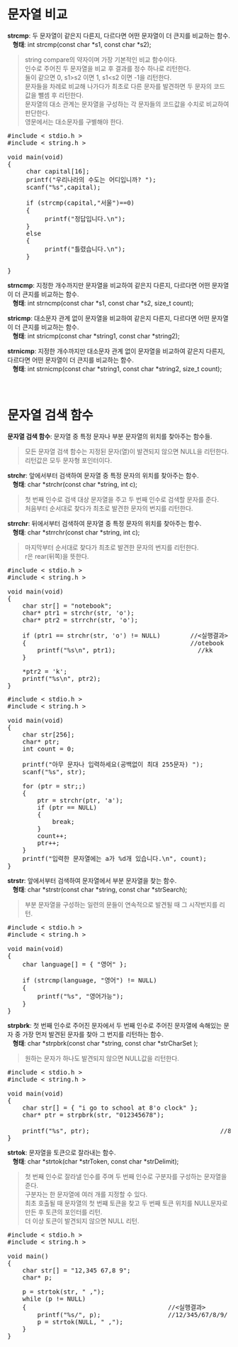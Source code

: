 # 문자열 비교
**strcmp**: 두 문자열이 같은지 다른지, 다르다면 어떤 문자열이 더 큰지를 비교하는 함수.  
&nbsp;&nbsp;&nbsp;**형태**: int strcmp(const char *s1, const char *s2);  
> string compare의 약자이며 가장 기본적인 비교 함수이다.   
> 인수로 주어진 두 문자열을 비교 후 결과를 정수 하나로 리턴한다.  
> 둘이 같으면 0, s1>s2 이면 1, s1<s2 이면 -1을 리턴한다.  
> 문자들을 차례로 비교해 나가다가 최초로 다른 문자를 발견하면 두 문자의 코드값을 뺄셈 후 리턴한다.  
> 문자열의 대소 관계는 문자열을 구성하는 각 문자들의 코드값을 수치로 비교하여 판단한다.  
> 영문에서는 대소문자를 구별해야 한다.

<pre>#include < stdio.h >
#include < string.h >

void main(void)
{
     char capital[16];
     printf("우리나라의 수도는 어디입니까? ");
     scanf("%s",capital);

     if (strcmp(capital,"서울")==0) 
     {
          printf("정답입니다.\n");
     } 
     else 
     {
          printf("틀렸습니다.\n");
     }

}</pre>

**strncmp**: 지정한 개수까지만 문자열을 비교하여 같은지 다른지, 다르다면 어떤 문자열이 더 큰지를 비교하는 함수.   
&nbsp;&nbsp;&nbsp;**형태**: int strncmp(const char *s1, const char *s2, size_t count);

**stricmp**: 대소문자 관계 없이 문자열을 비교하여 같은지 다른지, 다르다면 어떤 문자열이 더 큰지를 비교하는 함수.  
&nbsp;&nbsp;&nbsp;**형태**: int stricmp(const char *string1, const char *string2);

**strnicmp**: 지정한 개수까지만 대소문자 관계 없이 문자열을 비교하여 같은지 다른지, 다르다면 어떤 문자열이 더 큰지를 비교하는 함수.  
&nbsp;&nbsp;&nbsp;**형태**: int strnicmp(const char *string1, const char *string2, size_t count);
<br><br><br>

# 문자열 검색 함수
**문자열 검색 함수**: 문자열 중 특정 문자나 부분 문자열의 위치를 찾아주는 함수들.    
> 모든 문자열 검색 함수는 지정된 문자(열)이 발견되지 않으면 NULL을 리턴한다.  
> 리턴값은 모두 문자형 포인터이다.

**strchr**: 앞에서부터 검색하여 문자열 중 특정 문자의 위치를 찾아주는 함수.    
&nbsp;&nbsp;&nbsp;**형태**: char *strchr(const char *string, int c);  
> 첫 번째 인수로 검색 대상 문자열을 주고 두 번째 인수로 검색할 문자를 준다.  
> 처음부터 순서대로 찾다가 최초로 발견한 문자의 번지를 리턴한다.  

**strrchr**: 뒤에서부터 검색하여 문자열 중 특정 문자의 위치를 찾아주는 함수.  
&nbsp;&nbsp;&nbsp;**형태**: char *strrchr(const char *string, int c);  
> 마지막부터 순서대로 찾다가 최초로 발견한 문자의 번지를 리턴한다.   
> r은 rear(뒤쪽)을 뜻한다. 

<pre>#include < stdio.h >
#include < string.h >

void main(void)
{
	char str[] = "notebook";
	char* ptr1 = strchr(str, 'o');
	char* ptr2 = strrchr(str, 'o');

	if (ptr1 == strchr(str, 'o') != NULL)        //<실행결과>
	{                                            //otebook
		printf("%s\n", ptr1);                      //kk
	}

	*ptr2 = 'k';
	printf("%s\n", ptr2);
}</pre>

<pre>#include < stdio.h >
#include < string.h >

void main(void)
{
    char str[256];
    char* ptr;
    int count = 0;

    printf("아무 문자나 입력하세요(공백없이 최대 255문자) ");
    scanf("%s", str);

    for (ptr = str;;)
    {
        ptr = strchr(ptr, 'a');
        if (ptr == NULL)
        {
            break;
        }
        count++;
        ptr++;
    }
    printf("입력한 문자열에는 a가 %d개 있습니다.\n", count);
}</pre>

**strstr**: 앞에서부터 검색하여 문자열에서 부분 문자열을 찾는 함수.  
&nbsp;&nbsp;&nbsp;**형태**: char *strstr(const char *string, const char *strSearch);  
> 부분 문자열을 구성하는 일련의 문들이 연속적으로 발견될 때 그 시작번지를 리턴.

<pre>#include < stdio.h >
#include < string.h >

void main(void)
{
	char language[] = { "영어" };

	if (strcmp(language, "영어") != NULL)
	{
		printf("%s", "영어가능");
	}
}</pre>

**strpbrk**: 첫 번째 인수로 주어진 문자에서 두 번째 인수로 주어진 문자열에 속해있는 문자 중 가장 먼저 발견된 문자를 찾아 그 번지를 리턴하는 함수.  
&nbsp;&nbsp;&nbsp;**형태**: char *strpbrk(const char *string, const char *strCharSet );  
> 원하는 문자가 하나도 발견되지 않으면 NULL값을 리턴한다.

<pre>#include < stdio.h >
#include < string.h >

void main(void)
{
	char str[] = { "i go to school at 8'o clock" };
	char* ptr = strpbrk(str, "012345678");
                                                             //<실행결과> 
	printf("%s", ptr);                                   //8'o clock
}</pre>

**strtok**: 문자열을 토큰으로 잘라내는 함수.  
&nbsp;&nbsp;&nbsp;**형태**: char *strtok(char *strToken, const char *strDelimit);  
> 첫 번째 인수로 잘라낼 인수를 주며 두 번째 인수로 구분자를 구성하는 문자열을 준다.  
> 구분자는 한 문자열에 여러 개를 지정할 수 있다.  
> 최초 호출될 때 문자열의 첫 번쨰 토큰을 찾고 두 번째 토큰 위치를 NULL문자로 만든 후 토큰의 포인터를 리턴.  
> 더 이상 토큰이 발견되지 않으면 NULL 리턴.

<pre>#include < stdio.h >
#include < string.h >

void main()
{
    char str[] = "12,345 67,8 9";
    char* p;

    p = strtok(str, " ,");
    while (p != NULL)
    {                                      //<실행결과>
        printf("%s/", p);                  //12/345/67/8/9/
        p = strtok(NULL, " ,");
    }
}</pre>
